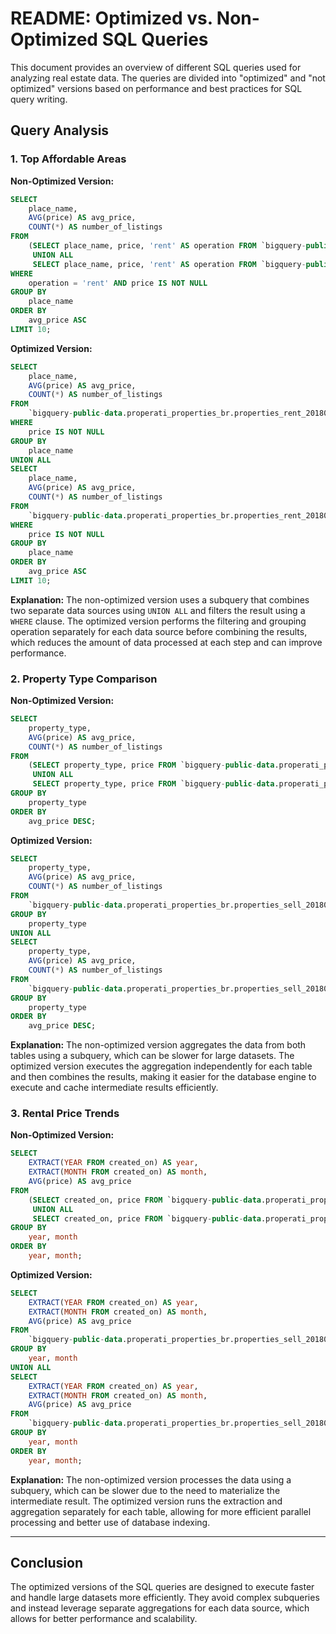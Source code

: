 # README: Optimized vs. Non-Optimized SQL Queries

This document provides an overview of different SQL queries used for analyzing real estate data. The queries are divided into "optimized" and "not optimized" versions based on performance and best practices for SQL query writing.

## Query Analysis

### 1. Top Affordable Areas

**Non-Optimized Version:**
```sql
SELECT  
    place_name,
    AVG(price) AS avg_price,
    COUNT(*) AS number_of_listings
FROM 
    (SELECT place_name, price, 'rent' AS operation FROM `bigquery-public-data.properati_properties_br.properties_rent_201801`
     UNION ALL
     SELECT place_name, price, 'rent' AS operation FROM `bigquery-public-data.properati_properties_br.properties_rent_201802`) AS all_properties
WHERE 
    operation = 'rent' AND price IS NOT NULL
GROUP BY 
    place_name
ORDER BY 
    avg_price ASC
LIMIT 10;
```

**Optimized Version:**
```sql
SELECT  
    place_name,
    AVG(price) AS avg_price,
    COUNT(*) AS number_of_listings
FROM 
    `bigquery-public-data.properati_properties_br.properties_rent_201801`
WHERE 
    price IS NOT NULL
GROUP BY 
    place_name
UNION ALL
SELECT  
    place_name,
    AVG(price) AS avg_price,
    COUNT(*) AS number_of_listings
FROM 
    `bigquery-public-data.properati_properties_br.properties_rent_201802`
WHERE 
    price IS NOT NULL
GROUP BY 
    place_name
ORDER BY 
    avg_price ASC
LIMIT 10;
```

**Explanation:** 
The non-optimized version uses a subquery that combines two separate data sources using `UNION ALL` and filters the result using a `WHERE` clause. The optimized version performs the filtering and grouping operation separately for each data source before combining the results, which reduces the amount of data processed at each step and can improve performance.

### 2. Property Type Comparison

**Non-Optimized Version:**
```sql
SELECT 
    property_type,
    AVG(price) AS avg_price,
    COUNT(*) AS number_of_listings
FROM 
    (SELECT property_type, price FROM `bigquery-public-data.properati_properties_br.properties_sell_201801`
     UNION ALL
     SELECT property_type, price FROM `bigquery-public-data.properati_properties_br.properties_sell_201802`) AS all_properties
GROUP BY 
    property_type
ORDER BY 
    avg_price DESC;
```

**Optimized Version:**
```sql
SELECT 
    property_type,
    AVG(price) AS avg_price,
    COUNT(*) AS number_of_listings
FROM 
    `bigquery-public-data.properati_properties_br.properties_sell_201801`
GROUP BY 
    property_type
UNION ALL
SELECT 
    property_type,
    AVG(price) AS avg_price,
    COUNT(*) AS number_of_listings
FROM 
    `bigquery-public-data.properati_properties_br.properties_sell_201802`
GROUP BY 
    property_type
ORDER BY 
    avg_price DESC;
```

**Explanation:**
The non-optimized version aggregates the data from both tables using a subquery, which can be slower for large datasets. The optimized version executes the aggregation independently for each table and then combines the results, making it easier for the database engine to execute and cache intermediate results efficiently.

### 3. Rental Price Trends

**Non-Optimized Version:**
```sql
SELECT 
    EXTRACT(YEAR FROM created_on) AS year,
    EXTRACT(MONTH FROM created_on) AS month,
    AVG(price) AS avg_price
FROM 
    (SELECT created_on, price FROM `bigquery-public-data.properati_properties_br.properties_sell_201801`
     UNION ALL
     SELECT created_on, price FROM `bigquery-public-data.properati_properties_br.properties_sell_201802`) AS all_properties
GROUP BY 
    year, month
ORDER BY 
    year, month;
```

**Optimized Version:**
```sql
SELECT 
    EXTRACT(YEAR FROM created_on) AS year,
    EXTRACT(MONTH FROM created_on) AS month,
    AVG(price) AS avg_price
FROM 
    `bigquery-public-data.properati_properties_br.properties_sell_201801`
GROUP BY 
    year, month
UNION ALL
SELECT 
    EXTRACT(YEAR FROM created_on) AS year,
    EXTRACT(MONTH FROM created_on) AS month,
    AVG(price) AS avg_price
FROM 
    `bigquery-public-data.properati_properties_br.properties_sell_201802`
GROUP BY 
    year, month
ORDER BY 
    year, month;
```

**Explanation:**
The non-optimized version processes the data using a subquery, which can be slower due to the need to materialize the intermediate result. The optimized version runs the extraction and aggregation separately for each table, allowing for more efficient parallel processing and better use of database indexing.

---

## Conclusion

The optimized versions of the SQL queries are designed to execute faster and handle large datasets more efficiently. They avoid complex subqueries and instead leverage separate aggregations for each data source, which allows for better performance and scalability.


